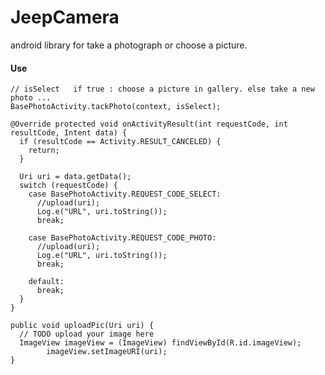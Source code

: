# JeepCamera

android library for take a photograph or choose a picture.


#### Use

    // isSelect   if true : choose a picture in gallery. else take a new photo ...
    BasePhotoActivity.tackPhoto(context, isSelect);

    @Override protected void onActivityResult(int requestCode, int resultCode, Intent data) {
      if (resultCode == Activity.RESULT_CANCELED) {
        return;
      }
  
      Uri uri = data.getData();
      switch (requestCode) {
        case BasePhotoActivity.REQUEST_CODE_SELECT:
          //upload(uri);
          Log.e("URL", uri.toString());
          break;
  
        case BasePhotoActivity.REQUEST_CODE_PHOTO:
          //upload(uri);
          Log.e("URL", uri.toString());
          break;
  
        default:
          break;
      }
    }
    
    public void uploadPic(Uri uri) {
      // TODO upload your image here
      ImageView imageView = (ImageView) findViewById(R.id.imageView);
            imageView.setImageURI(uri);
    }
